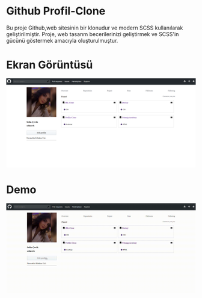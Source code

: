 <h1>Github Profil-Clone</h1>

Bu proje Github,web sitesinin bir klonudur ve modern SCSS kullanılarak geliştirilmiştir. Proje, web tasarım becerilerinizi geliştirmek ve SCSS'in gücünü göstermek amacıyla oluşturulmuştur.

<h1>Ekran Görüntüsü</h1>

![](ekran.png)

<h1>Demo</h1>

![](kayıt.gif)
